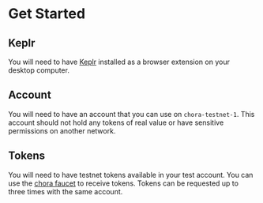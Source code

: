 # Get Started

## Keplr

You will need to have [Keplr](https://www.keplr.app/download) installed as a browser extension on your desktop computer.

## Account

You will need to have an account that you can use on `chora-testnet-1`. This account should not hold any tokens of real value or have sensitive permissions on another network.

## Tokens

You will need to have testnet tokens available in your test account. You can use the [chora faucet](https://chora.io/faucet) to receive tokens. Tokens can be requested up to three times with the same account.
